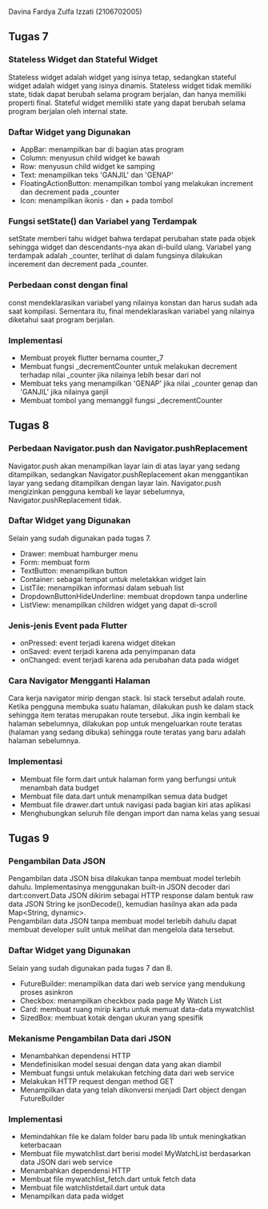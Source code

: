 Davina Fardya Zulfa Izzati (2106702005)

## Tugas 7

### Stateless Widget dan Stateful Widget
Stateless widget adalah widget yang isinya tetap, sedangkan stateful widget adalah widget yang isinya dinamis.
Stateless widget tidak memiliki state, tidak dapat berubah selama program berjalan, dan hanya memiliki properti final.
Stateful widget memiliki state yang dapat berubah selama program berjalan oleh internal state.

### Daftar Widget yang Digunakan
- AppBar: menampilkan bar di bagian atas program
- Column: menyusun child widget ke bawah
- Row: menyusun child widget ke samping
- Text: menampilkan teks 'GANJIL' dan 'GENAP'
- FloatingActionButton: menampilkan tombol yang melakukan increment dan decrement pada _counter
- Icon: menampilkan ikonis - dan + pada tombol

### Fungsi setState() dan Variabel yang Terdampak
setState memberi tahu widget bahwa terdapat perubahan state pada objek sehingga widget dan descendants-nya akan di-build ulang.
Variabel yang terdampak adalah _counter, terlihat di dalam fungsinya dilakukan incerement dan decrement pada _counter.

### Perbedaan const dengan final
const mendeklarasikan variabel yang nilainya konstan dan harus sudah ada saat kompilasi.
Sementara itu, final mendeklarasikan variabel yang nilainya diketahui saat program berjalan.

### Implementasi
- Membuat proyek flutter bernama counter_7
- Membuat fungsi _decrementCounter untuk melakukan decrement terhadap nilai _counter jika nilainya lebih besar dari nol
- Membuat teks yang menampilkan 'GENAP' jika nilai _counter genap dan 'GANJIL' jika nilainya ganjil
- Membuat tombol yang memanggil fungsi _decrementCounter

## Tugas 8

### Perbedaan Navigator.push dan Navigator.pushReplacement
Navigator.push akan menampilkan layar lain di atas layar yang sedang ditampilkan, sedangkan Navigator.pushReplacement akan menggantikan layar yang sedang ditampilkan dengan layar lain.
Navigator.push mengizinkan pengguna kembali ke layar sebelumnya, Navigator.pushReplacement tidak.

### Daftar Widget yang Digunakan
Selain yang sudah digunakan pada tugas 7.

- Drawer: membuat hamburger menu
- Form: membuat form
- TextButton: menampilkan button 
- Container: sebagai tempat untuk meletakkan widget lain
- ListTile: menampilkan informasi dalam sebuah list
- DropdownButtonHideUnderline: membuat dropdown tanpa underline
- ListView: menampilkan children widget yang dapat di-scroll

### Jenis-jenis Event pada Flutter 
- onPressed: event terjadi karena widget ditekan
- onSaved: event terjadi karena ada penyimpanan data
- onChanged: event terjadi karena ada perubahan data pada widget

### Cara Navigator Mengganti Halaman
Cara kerja navigator mirip dengan stack. Isi stack tersebut adalah route.
Ketika pengguna membuka suatu halaman, dilakukan push ke dalam stack sehingga item teratas merupakan route tersebut.
Jika ingin kembali ke halaman sebelumnya, dilakukan pop untuk mengeluarkan route teratas (halaman yang sedang dibuka) sehingga route teratas yang baru adalah halaman sebelumnya.

### Implementasi
- Membuat file form.dart untuk halaman form yang berfungsi untuk menambah data budget
- Membuat file data.dart untuk menampilkan semua data budget
- Membuat file drawer.dart untuk navigasi pada bagian kiri atas aplikasi
- Menghubungkan seluruh file dengan import dan nama kelas yang sesuai

## Tugas 9

### Pengambilan Data JSON
Pengambilan data JSON bisa dilakukan tanpa membuat model terlebih dahulu. Implementasinya menggunakan built-in JSON decoder dari dart:convert.Data JSON dikirim sebagai HTTP response dalam bentuk raw data JSON String ke jsonDecode(), kemudian hasilnya akan ada pada Map<String, dynamic>.
<br>
Pengambilan data JSON tanpa membuat model terlebih dahulu dapat membuat developer sulit untuk melihat dan mengelola data tersebut.

### Daftar Widget yang Digunakan

Selain yang sudah digunakan pada tugas 7 dan 8.
- FutureBuilder: menampilkan data dari web service yang mendukung proses asinkron
- Checkbox: menampilkan checkbox pada page My Watch List
- Card: membuat ruang mirip kartu untuk memuat data-data mywatchlist
- SizedBox: membuat kotak dengan ukuran yang spesifik

### Mekanisme Pengambilan Data dari JSON
- Menambahkan dependensi HTTP
- Mendefinisikan model sesuai dengan data yang akan diambil
- Membuat fungsi untuk melakukan fetching data dari web service
- Melakukan HTTP request dengan method GET
- Menampilkan data yang telah dikonversi menjadi Dart object dengan FutureBuilder

### Implementasi
- Memindahkan file ke dalam folder baru pada lib untuk meningkatkan keterbacaan
- Membuat file mywatchlist.dart berisi model MyWatchList berdasarkan data JSON dari web service
- Menambahkan dependensi HTTP
- Membuat file mywatchlist_fetch.dart untuk fetch data
- Membuat file watchlistdetail.dart untuk data
- Menampilkan data pada widget